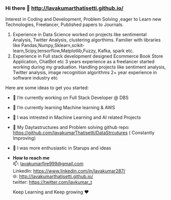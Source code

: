 ### Hi there 👋 http://lavakumarthatisetti.github.io/

Interest in Coding and Development, Problem Solving ,eager to Learn new Technologies, Freelancer, Published papers to Journals.
1. Experience in Data Science worked on projects like sentimental Analysis, Twitter Analysis, clustering algorthims.
Familier with libraries like Pandas,Numpy,Sklearn,scikit-learn,Scipy,tensorflow,Matplotlib,Fuzzy, Kafka, spark etc.
2. Experience in Full stack development designed Ecommerce Book Store Application, ChatBot etc
3 years experience as a freelancer started working during my graduation. Handling projects like sentiment analysis, Twitter analysis, image recognition algorithms
2+ year experience in software industry etc 

Here are some ideas to get you started:

- 🔭 I’m currently working on Full Stack Developer @ DBS
- 🌱 I’m currently learning Machine learning & AWS
- 👯 I was intrested in Machine Learning and AI related Projects
- 🤔 My Daytastructures and Problem solving github repo: https://github.com/lavakumarThatisetti/DataStrcutures ( Constantly Improving)
- 💬 I was more enthusiastic in Starups and ideas
- **How to reach me**<br/>
  📫: lavakumarfire999@gmail.com<br/> 
  LinkedIn: https://www.linkedin.com/in/lavakumar287/<br/>
  🌐: http://lavakumarthatisetti.github.io/ <br/>
  twitter: https://twitter.com/lavkumar_t<br/>
  
  Keep Learning and Keep growing ❤

